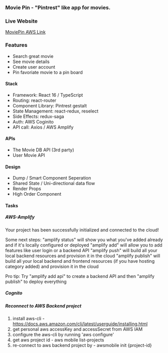 ### Movie Pin - "Pintrest" like app for movies.

### Live Website
[MoviePin AWS Link](https://master.d2yzcjaz3dlio3.amplifyapp.com/)

### Features
- Search great movie
- See movie details
- Create user account
- Pin favoriate movie to a pin board

#### Stack
- Framework: React 16 / TypeScript
- Routing: react-router
- Component Library: Pintrest gestalt 
- State Management: react-redux, reselect
- Side Effects: redux-saga
- Auth: AWS Coginito
- API call: Axios / AWS Amplify

#### APIs
- The Movie DB API (3rd party)
- User Movie API 

#### Design
- Dump / Smart Component Seperation
- Shared State / Uni-directional data flow
- Render Props
- High Order Component

#### Tasks

##### AWS-Amplify
Your project has been successfully initialized and connected to the cloud!

Some next steps:
"amplify status" will show you what you've added already and if it's locally configured or deployed
"amplify <category> add" will allow you to add features like user login or a backend API
"amplify push" will build all your local backend resources and provision it in the cloud
"amplify publish" will build all your local backend and frontend resources (if you have hosting category added) and provision it in the cloud

Pro tip:
Try "amplify add api" to create a backend API and then "amplify publish" to deploy everything

##### Cognito

##### Reconnect to AWS Backend project
1. install aws-cli - https://docs.aws.amazon.com/cli/latest/userguide/installing.html
2. get personal aws accessKey and accessSecret from AWS IAM
3. configure the aws-cli by running 'aws configure'
4. get aws project id - aws mobile list-projects
5. re-connect to aws backend project by - awsmobile init {project-id}
